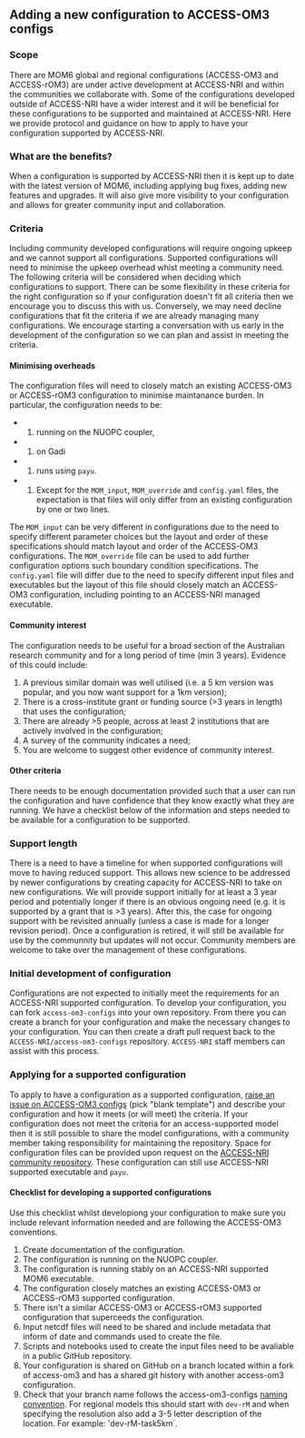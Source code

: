 ## Adding a new configuration to ACCESS-OM3 configs 

### Scope
There are MOM6 global and regional configurations (ACCESS-OM3 and ACCESS-rOM3) are under active development at ACCESS-NRI and within the communities we collaborate with. Some of the configurations developed outside of ACCESS-NRI have a wider interest and it will be beneficial for these configurations to be supported and maintained at ACCESS-NRI. Here we provide protocol and guidance on how to apply to have your  configuration supported by ACCESS-NRI. 

### What are the benefits?
When a configuration is supported by ACCESS-NRI then it is kept up to date with the latest version of MOM6, including applying bug fixes, adding new features and upgrades. It will also give more visibility to your configuration and allows for greater community input and collaboration.

### Criteria
Including community developed configurations will require ongoing upkeep and we cannot support all configurations. Supported configurations will need to minimise the upkeep overhead whist meeting a community need. The following criteria will be considered when deciding which configurations to support. There can be some flexibility in these criteria for the right configuration so if your configuration doesn't fit all criteria then we encourage you to discuss this with us. Conversely, we may need decline configurations that fit the criteria if we are already managing many configurations. We encourage starting a conversation with us early in the development of the configuration so we can plan and assist in meeting the criteria. 

#### Minimising overheads
The configuration files will need to closely match an existing ACCESS-OM3 or ACCESS-rOM3 configuration to minimise maintanance burden. In particular, the configuration needs to be:

 - 1. running on the NUOPC coupler, 
 - 1. on Gadi 
 - 1. runs using `payu`. 
 - 1. Except for the `MOM_input`, `MOM_override` and `config.yaml` files, the expectation is that files will only differ from an existing configuration by one or two lines. 
 
The `MOM_input` can be very different in  configurations due to the need to specify different parameter choices but the layout and order of these specifications should match layout and order of the ACCESS-OM3 configurations. The `MOM_override` file can be used to add further configuration options such boundary condition specifications. The `config.yaml` file will differ due to the need to specify different input files and executables but the layout of this file should closely match an ACCESS-OM3 configuration, including pointing to an ACCESS-NRI managed executable.    

#### Community interest
The configuration needs to be useful for a broad section of the Australian research community and for a long period of time (min 3 years). Evidence of this could include:

   1. A previous similar domain was well utilised (i.e. a 5 km version was popular, and you now want support for a 1km version);
   2. There is a cross-institute grant or funding source (>3 years in length) that uses the configuration;
   3. There are already >5 people, across at least 2 institutions that are actively involved in the configuration;
   4. A survey of the community indicates a need;
   5. You are welcome to suggest other evidence of community interest.

#### Other criteria
There needs to be enough documentation provided such that a user can run the configuration and have confidence that they know exactly what they are running. We have a checklist below of the information and steps needed to be available for a configuration to be supported.

### Support length
There is a need to have a timeline for when supported configurations will move to having reduced support. This allows  new science to be addressed by newer configurations by creating capacity for ACCESS-NRI to take on new configurations. 
We will provide support initially for at least a 3 year period and potentially longer if there is an obvious ongoing need (e.g. it is supported by a grant that is >3 years). After this, the case for ongoing support with be revisited annually (unless a case is made for a longer revision period). Once a configuration is retired, it will still be available for use by the communnity but updates will not occur. Community members are welcome to take over the management of these configurations. 

### Initial development of configuration
Configurations are not expected to initially meet the requirements for an ACCESS-NRI supported configuration. To develop your configuration, you can fork `access-om3-configs` into your own repository. From there you can create a branch for your configuration and make the necessary changes to your configuration. You can then create a draft pull request back to the `ACCESS-NRI/access-om3-configs` repository. `ACCESS-NRI` staff members can assist with this process.

### Applying for a supported configuration
To apply to have a configuration as a supported configuration, [raise an issue on ACCESS-OM3 configs](https://github.com/ACCESS-NRI/access-om3-configs/issues/new/choose) (pick "blank template") and describe your configuration and how it meets (or will meet) the criteria.
If your configuration does not meet the criteria for an access-supported model then it is still possible to share the model configurations, with a community member taking responsibility for maintaining the repository. Space for configuration files can be provided upon request on the [ACCESS-NRI community repository](https://github.com/ACCESS-Community-Hub). These configuration can still use ACCESS-NRI supported executable and `payu`.
#### Checklist for developing a supported configurations
Use this checklist whilst developiong your configuration to make sure you include relevant information needed and are following the ACCESS-OM3 conventions. 

1. Create documentation of the configuration.
2. The configuration is running on the NUOPC coupler.
3. The configuration is running stably on an ACCESS-NRI supported MOM6 executable.
4. The configuration closely matches an existing ACCESS-OM3 or ACCESS-rOM3 supported configuration.
5. There isn't a similar ACCESS-OM3 or ACCESS-rOM3 supported configuration that superceeds the configuration.
6. Input netcdf files will need to be shared and include metadata that inform of date and commands used to create the file.
7. Scripts and notebooks used to create the input files need to be avaliable in a public GitHub repository.
8. Your configuration is shared on GitHub on a branch located within a fork of access-om3 and has a shared git history with another access-om3 configuration.
9. Check that your branch name follows the access-om3-configs [naming convention](https://github.com/ACCESS-NRI/access-om3-configs?tab=readme-ov-file#repository-structure). For regional models this should start with `dev-rM` and when specifying the resolution also add a 3-5 letter description of the location. For example: 'dev-rM-task5km`. 
